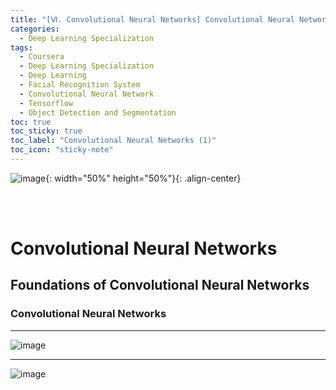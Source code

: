```yaml
---
title: "[Ⅵ. Convolutional Neural Networks] Convolutional Neural Networks (1)"
categories:
  - Deep Learning Specialization
tags:
  - Coursera
  - Deep Learning Specialization
  - Deep Learning
  - Facial Recognition System
  - Convolutional Neural Network
  - Tensorflow
  - Object Detection and Segmentation
toc: true
toc_sticky: true
toc_label: "Convolutional Neural Networks (1)"
toc_icon: "sticky-note"
---
```


![image](https://user-images.githubusercontent.com/55765292/183551502-3482e2d7-efb0-4815-9c94-b662606b4842.png){: width="50%" height="50%"}{: .align-center}

<br><br>

# Convolutional Neural Networks

## Foundations of Convolutional Neural Networks

### Convolutional Neural Networks

---

![image](https://user-images.githubusercontent.com/55765292/183552218-57b01909-358f-4229-af37-a6f62bbe02a1.png)

---

![image](https://user-images.githubusercontent.com/55765292/183552265-7a9f9cd6-56e0-4e46-99ef-25b65f21fd29.png)
